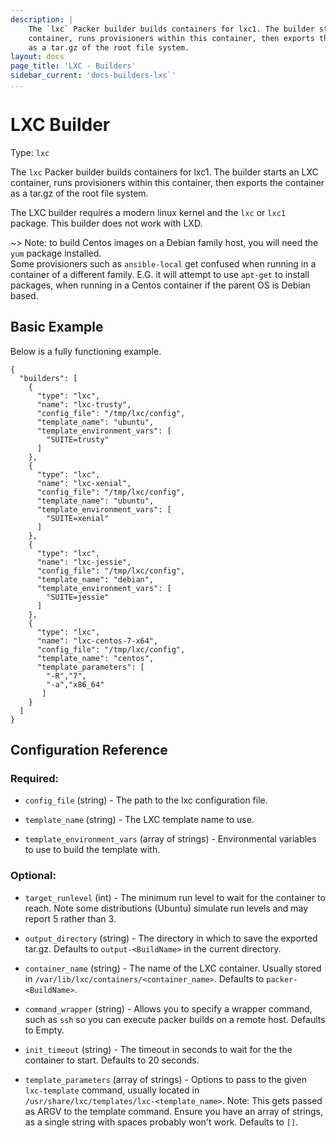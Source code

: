 ```yaml
---
description: |
    The `lxc` Packer builder builds containers for lxc1. The builder starts an LXC
    container, runs provisioners within this container, then exports the container
    as a tar.gz of the root file system.
layout: docs
page_title: 'LXC - Builders'
sidebar_current: 'docs-builders-lxc`'
...
```


# LXC Builder

Type: `lxc`

The `lxc` Packer builder builds containers for lxc1. The builder starts an LXC
container, runs provisioners within this container, then exports the container
as a tar.gz of the root file system.

The LXC builder requires a modern linux kernel and the `lxc` or `lxc1` package.
This builder does not work with LXD.

~&gt; Note: to build Centos images on a Debian family host, you will need the `yum`
package installed.
<br>Some provisioners such as `ansible-local` get confused when running in
a container of a different family. E.G. it will attempt to use `apt-get` to
install packages, when running in a Centos container if the parent OS is Debian
based.

## Basic Example

Below is a fully functioning example.

``` {.javascript}
{
  "builders": [
    {
      "type": "lxc",
      "name": "lxc-trusty",
      "config_file": "/tmp/lxc/config",
      "template_name": "ubuntu",
      "template_environment_vars": [
        "SUITE=trusty"
      ]
    },
    {
      "type": "lxc",
      "name": "lxc-xenial",
      "config_file": "/tmp/lxc/config",
      "template_name": "ubuntu",
      "template_environment_vars": [
        "SUITE=xenial"
      ]
    },
    {
      "type": "lxc",
      "name": "lxc-jessie",
      "config_file": "/tmp/lxc/config",
      "template_name": "debian",
      "template_environment_vars": [
        "SUITE=jessie"
      ]
    },
    {
      "type": "lxc",
      "name": "lxc-centos-7-x64",
      "config_file": "/tmp/lxc/config",
      "template_name": "centos",
      "template_parameters": [
        "-R","7",
        "-a","x86_64"
       ]
    }
  ]
}
```

## Configuration Reference

### Required:

-  `config_file` (string) - The path to the lxc configuration file.

-  `template_name` (string) - The LXC template name to use.

-  `template_environment_vars` (array of strings) - Environmental variables to
   use to build the template with.

### Optional:

-  `target_runlevel` (int) - The minimum run level to wait for the container to
   reach. Note some distributions (Ubuntu) simulate run levels and may report
   5 rather than 3.

-  `output_directory` (string) - The directory in which to save the exported
   tar.gz. Defaults to `output-<BuildName>` in the current directory.

-  `container_name` (string) - The name of the LXC container. Usually stored in
   `/var/lib/lxc/containers/<container_name>`. Defaults to
   `packer-<BuildName>`.

-  `command_wrapper` (string) - Allows you to specify a wrapper command, such
   as `ssh` so you can execute packer builds on a remote host. Defaults to
   Empty.

-  `init_timeout` (string) - The timeout in seconds to wait for the the
   container to start. Defaults to 20 seconds.

-  `template_parameters` (array of strings) - Options to pass to the given
   `lxc-template` command, usually located in
   `/usr/share/lxc/templates/lxc-<template_name>`. Note: This gets passed as
   ARGV to the template command. Ensure you have an array of strings, as
   a single string with spaces probably won't work. Defaults to `[]`.
